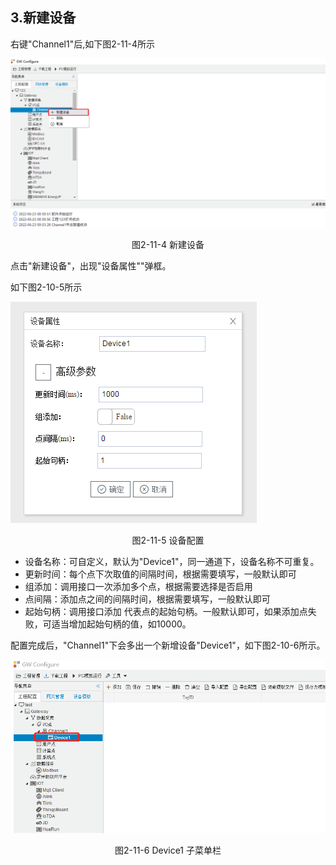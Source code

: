 ## 3.新建设备

右键"Channel1"后,如下图2-11-4所示   

![](../../assets/新建设备.jpg)

<center>图2-11-4 新建设备</center>

点击"新建设备"，出现"设备属性""弹框。

如下图2-10-5所示

![1557110284778](assets/设备配置.jpg)

<center>图2-11-5 设备配置</center>

- 设备名称：可自定义，默认为"Device1"，同一通道下，设备名称不可重复。
- 更新时间：每个点下次取值的间隔时间，根据需要填写，一般默认即可
- 组添加：调用接口一次添加多个点，根据需要选择是否启用
- 点间隔：添加点之间的间隔时间，根据需要填写，一般默认即可
- 起始句柄：调用接口添加 代表点的起始句柄。一般默认即可，如果添加点失败，可适当增加起始句柄的值，如10000。

配置完成后，"Channel1"下会多出一个新增设备"Device1"，如下图2-10-6所示。

![](../../assets/Device子菜单栏.png)

<center>图2-11-6 Device1 子菜单栏</center>


